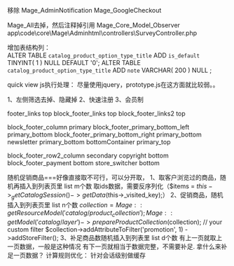 移除  Mage_AdminNotification
Mage_GoogleCheckout

  Mage_All去掉，然后注释掉引用
    Mage_Core_Model_Observer
    app\code\core\Mage\Adminhtml\controllers\SurveyController.php

增加表结构列：    
ALTER TABLE `catalog_product_option_type_title` ADD `is_default` TINYINT( 1 ) NULL DEFAULT '0';
ALTER TABLE `catalog_product_option_type_title` ADD `note` VARCHAR( 200 ) NULL ;    


quick view js执行处理：
尽量使用jquery，prototype.js在这方面就比较弱。。


1、左侧筛选去掉、隐藏掉
2、快速注册
3、会员制


footer_links  top
block_footer_links  top
block_footer_links2  top

block_footer_column   primary
block_footer_primary_bottom_left  primary_bottom
block_footer_primary_bottom_right  primary_bottom
newsletter  primary_bottom
bottomContainer   primary_top

block_footer_row2_column  secondary
copyright bottom
block_footer_payment bottom
store_switcher  bottom


随机促销商品===好像直接取不可行，可以分开取，
1、取客户浏览过的商品，随机再插入到列表页里 list m个数 
    取ids数据，需要反序列化（$items = $this->_getCatalogSession()->getData($this->_visited_key);）
2、促销商品，随机插入到列表页里 list n个数
    $collection = Mage::getResourceModel('catalog/product_collection');
                Mage::getModel('catalog/layer')->prepareProductCollection($collection);
    // your custom filter
                $collection->addAttributeToFilter('promotion', 1)
                    ->addStoreFilter();
3、补足商品数随机插入到列表里 list d个数
    有上一页就取上一页数据，一般是这种情况
    有下一页就相当于数据完整，不需要补足.
    拿什么来补足一页数据？
计算规则优化：
    针对会话级别做缓存
    
    
   
